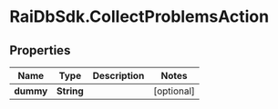 # RaiDbSdk.CollectProblemsAction

## Properties

Name | Type | Description | Notes
------------ | ------------- | ------------- | -------------
**dummy** | **String** |  | [optional] 



